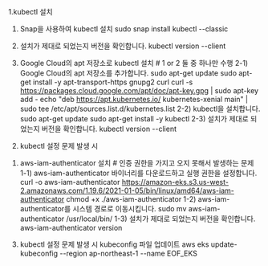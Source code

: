 1.kubectl 설치
 1) Snap을 사용하여 kubectl 설치
sudo snap install kubectl --classic
 2) 설치가 제대로 되었는지 버전을 확인합니다.
kubectl version --client


2) Google Cloud의 apt 저장소로  kubectl 설치 # 1 or 2 둘 중 하나만 수행
 2-1) Google Cloud의 apt 저장소를 추가합니다.
sudo apt-get update
sudo apt-get install -y apt-transport-https gnupg2 curl
curl -s https://packages.cloud.google.com/apt/doc/apt-key.gpg | sudo apt-key add -
echo "deb https://apt.kubernetes.io/ kubernetes-xenial main" | sudo tee /etc/apt/sources.list.d/kubernetes.list
 2-2) kubectl을 설치합니다.
sudo apt-get update
sudo apt-get install -y kubectl
 2-3) 설치가 제대로 되었는지 버전을 확인합니다.
kubectl version --client


2. kubectl 설정 문제 발생 시
1) aws-iam-authenticator 설치 # 인증 권한을 가지고 오지 못해서 발생하는 문제
 1-1) aws-iam-authenticator 바이너리를 다운로드하고 실행 권한을 설정합니다.
curl -o aws-iam-authenticator https://amazon-eks.s3.us-west-2.amazonaws.com/1.19.6/2021-01-05/bin/linux/amd64/aws-iam-authenticator
chmod +x ./aws-iam-authenticator
 1-2) aws-iam-authenticator를 시스템 경로로 이동시킵니다.
sudo mv aws-iam-authenticator /usr/local/bin/
 1-3) 설치가 제대로 되었는지 버전을 확인합니다.
aws-iam-authenticator version

3. kubectl 설정 문제 발생 시 kubeconfig 파일 업데이트
aws eks update-kubeconfig --region ap-northeast-1 --name EOF_EKS
